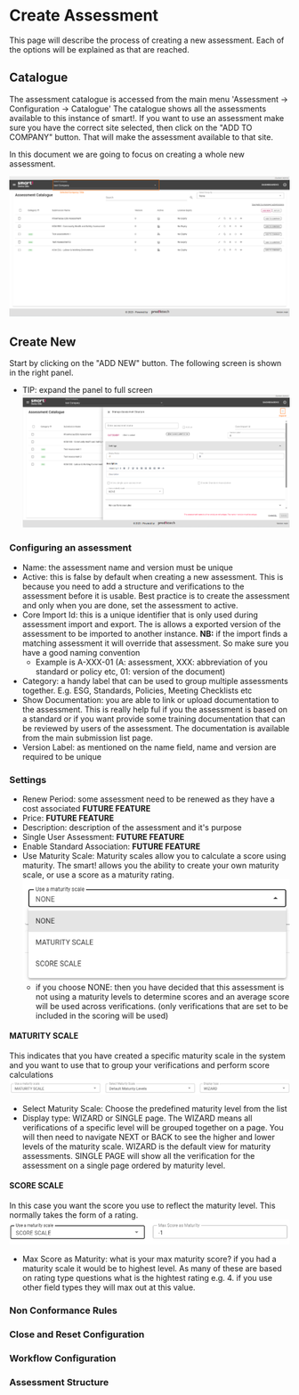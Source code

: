 # Create Assessment
This page will describe the process of creating a new assessment. Each of the options will be explained as that are reached.

## Catalogue
The assessment catalogue is accessed from the main menu 'Assessment -> Configuration -> Catalogue'
The catalogue shows all the assessments available to this instance of smart!.
If you want to use an assessment make sure you have the correct site selected, then click on the "ADD TO COMPANY" button.
That will make the assessment available to that site.

In this document we are going to focus on creating a whole new assessment.

![Image](./assets/catalogue.png)

## Create New
Start by clicking on the "ADD NEW" button.
The following screen is shown in the right panel.

* TIP: expand the panel to full screen
![Image](./assets/new1.png)

### Configuring an assessment
* Name: the assessment name and version must be unique
* Active: this is false by default when creating a new assessment. This is because you need to add a structure and verifications to the assessment before it is usable. Best practice is to create the assessment and only when you are done, set the assessment to active.
* Core Import Id: this is a unique identifier that is only used during assessment import and export. The is allows a exported version of the assessment to be imported to another instance. __NB:__ if the import finds a matching assessment it will override that assessment. So make sure you have a good naming convention
  - Example is A-XXX-01 (A: assessment, XXX: abbreviation of you standard or policy etc, 01: version of the document)
* Category: a handy label that can be used to group multiple assessments together. E.g. ESG, Standards, Policies, Meeting Checklists etc
* Show Documentation: you are able to link or upload documentation to the assessment. This is really help ful if you the assessment is based on a standard or if you want provide some training documentation that can be reviewed by users of the assessment. The documentation is available from the main submission list page.
* Version Label: as mentioned on the name field, name and version are required to be unique

### Settings
* Renew Period: some assessment need to be renewed as they have a cost associated __FUTURE FEATURE__
* Price: __FUTURE FEATURE__
* Description: description of the assessment and it's purpose
* Single User Assessment: __FUTURE FEATURE__
* Enable Standard Association: __FUTURE FEATURE__
* Use Maturity Scale: Maturity scales allow you to calculate a score using maturity. The smart! allows you the ability to create your own maturity scale, or use a score as a maturity rating. 
![Image](./assets/new_MLScale.png)
    - if you choose NONE: then you have decided that this assessment is not using a maturity levels to determine scores and an average score will be used across verifications. (only verifications that are set to be included in the scoring will be used)

#### MATURITY SCALE
This indicates that you have created a specific maturity scale in the system and you want to use that to group your verifications and perform score calculations
 ![Image](./assets/new_MLScale_ML.png)
 * Select Maturity Scale: Choose the predefined maturity level from the list
 * Display type: WIZARD or SINGLE page. The WIZARD means all verifications of a specific level will be grouped together on a page. You will then need to navigate NEXT or BACK to see the higher and lower levels of the maturity scale. WIZARD is the default view for maturity assessments. 
 SINGLE PAGE will show all the verification for the assessment on a single page ordered by maturity level.

#### SCORE SCALE
 In this case you want the score you use to reflect the maturity level. This normally takes the form of a rating.
 ![Image](./assets/new_MLScale_SS.png)
 * Max Score as Maturity: what is your max maturity score? if you had a maturity scale it would be to highest level. As many of these are based on rating type questions what is the hightest rating e.g. 4. if you use other field types they will max out at this value.

### Non Conformance Rules

### Close and Reset Configuration

### Workflow Configuration

### Assessment Structure
